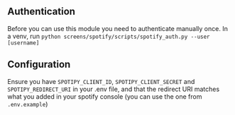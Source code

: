 ## Authentication
Before you can use this module you need to authenticate manually once.
In a venv, run `python screens/spotify/scripts/spotify_auth.py --user [username]`


## Configuration
Ensure you have `SPOTIPY_CLIENT_ID`, `SPOTIPY_CLIENT_SECRET` and `SPOTIPY_REDIRECT_URI` in your .env file, and that the redirect URI matches what you added in your spotify console (you can use the one from `.env.example`)